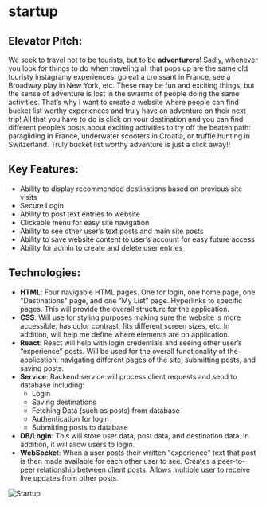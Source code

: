 # startup
## Elevator Pitch: 
We seek to travel not to be tourists, but to be **adventurers**! Sadly, whenever you look for things to do when traveling all that pops up are the same old touristy instagramy experiences: go eat a croissant in France, see a Broadway play in New York, etc. These may be fun and exciting things, but the sense of adventure is lost in the swarms of people doing the same activities. That’s why I want to create a website where people can find bucket list worthy experiences and truly have an adventure on their next trip! All that you have to do is click on your destination and you can find different people’s posts about exciting activities to try off the beaten path: paragliding in France, underwater scooters in Croatia, or truffle hunting in Switzerland. Truly bucket list worthy adventure is just a click away!!

## Key Features:
  -	Ability to display recommended destinations based on previous site visits
  -	Secure Login
  -	Ability to post text entries to website
  -	Clickable menu for easy site navigation
  -	Ability to see other user’s text posts and main site posts
  -	Ability to save website content to user’s account for easy future access
  -	Ability for admin to create and delete user entries
    
## Technologies:

- **HTML**: Four navigable HTML pages. One for login, one home page, one "Destinations" page, and one “My List” page. Hyperlinks to specific pages. This will provide the overall structure for the application.
- **CSS**: Will use for styling purposes making sure the website is more accessible, has color contrast, fits different screen sizes, etc. In addition, will help me define where elements are on application.
- **React**: React will help with login credentials and seeing other user’s “experience” posts. Will be used for the overall functionality of the application: navigating different pages of the site, submitting posts, and saving posts.
- **Service**: Backend service will process client requests and send to database including:
  - Login
  - Saving destinations
  - Fetching Data (such as posts) from database
  - Authentication for login
  - Submitting posts to database
- **DB/Login**: This will store user data, post data, and destination data. In addition, it will allow users to login.
- **WebSocke**t: When a user posts their written "experience" text that post is then made available for each other user to see. Creates a peer-to-peer relationship between client posts. Allows multiple user to receive live updates from other posts.

![Startup](https://github.com/user-attachments/assets/f757198a-728f-4376-9112-992709c54a9d)
